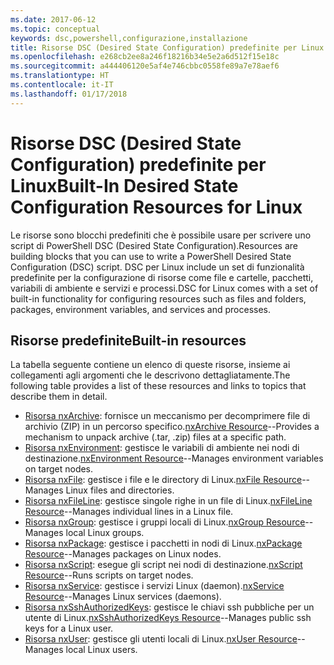 ```yaml
---
ms.date: 2017-06-12
ms.topic: conceptual
keywords: dsc,powershell,configurazione,installazione
title: Risorse DSC (Desired State Configuration) predefinite per Linux
ms.openlocfilehash: e268cb2ee8a246f18216b34e5e2a6d512f15e18c
ms.sourcegitcommit: a444406120e5af4e746cbbc0558fe89a7e78aef6
ms.translationtype: HT
ms.contentlocale: it-IT
ms.lasthandoff: 01/17/2018
---
```

# <a name="built-in-desired-state-configuration-resources-for-linux"></a><span data-ttu-id="74b21-103">Risorse DSC (Desired State Configuration) predefinite per Linux</span><span class="sxs-lookup"><span data-stu-id="74b21-103">Built-In Desired State Configuration Resources for Linux</span></span>

<span data-ttu-id="74b21-104">Le risorse sono blocchi predefiniti che è possibile usare per scrivere uno script di PowerShell DSC (Desired State Configuration).</span><span class="sxs-lookup"><span data-stu-id="74b21-104">Resources are building blocks that you can use to write a PowerShell Desired State Configuration (DSC) script.</span></span> <span data-ttu-id="74b21-105">DSC per Linux include un set di funzionalità predefinite per la configurazione di risorse come file e cartelle, pacchetti, variabili di ambiente e servizi e processi.</span><span class="sxs-lookup"><span data-stu-id="74b21-105">DSC for Linux comes with a set of built-in functionality for configuring resources such as files and folders, packages, environment variables, and services and processes.</span></span>

## <a name="built-in-resources"></a><span data-ttu-id="74b21-106">Risorse predefinite</span><span class="sxs-lookup"><span data-stu-id="74b21-106">Built-in resources</span></span> 

<span data-ttu-id="74b21-107">La tabella seguente contiene un elenco di queste risorse, insieme ai collegamenti agli argomenti che le descrivono dettagliatamente.</span><span class="sxs-lookup"><span data-stu-id="74b21-107">The following table provides a list of these resources and links to topics that describe them in detail.</span></span>

* <span data-ttu-id="74b21-108">[Risorsa nxArchive](lnxArchiveResource.md): fornisce un meccanismo per decomprimere file di archivio (ZIP) in un percorso specifico.</span><span class="sxs-lookup"><span data-stu-id="74b21-108">[nxArchive Resource](lnxArchiveResource.md)--Provides a mechanism to unpack archive (.tar, .zip) files at a specific path.</span></span>
* <span data-ttu-id="74b21-109">[Risorsa nxEnvironment](lnxEnvironmentResource.md): gestisce le variabili di ambiente nei nodi di destinazione.</span><span class="sxs-lookup"><span data-stu-id="74b21-109">[nxEnvironment Resource](lnxEnvironmentResource.md)--Manages environment variables on target nodes.</span></span> 
* <span data-ttu-id="74b21-110">[Risorsa nxFile](lnxFileResource.md): gestisce i file e le directory di Linux.</span><span class="sxs-lookup"><span data-stu-id="74b21-110">[nxFile Resource](lnxFileResource.md)--Manages Linux files and directories.</span></span> 
* <span data-ttu-id="74b21-111">[Risorsa nxFileLine](lnxFileLineResource.md): gestisce singole righe in un file di Linux.</span><span class="sxs-lookup"><span data-stu-id="74b21-111">[nxFileLine Resource](lnxFileLineResource.md)--Manages individual lines in a Linux file.</span></span> 
* <span data-ttu-id="74b21-112">[Risorsa nxGroup](lnxGroupResource.md): gestisce i gruppi locali di Linux.</span><span class="sxs-lookup"><span data-stu-id="74b21-112">[nxGroup Resource](lnxGroupResource.md)--Manages local Linux groups.</span></span> 
* <span data-ttu-id="74b21-113">[Risorsa nxPackage](lnxPackageResource.md): gestisce i pacchetti in nodi di Linux.</span><span class="sxs-lookup"><span data-stu-id="74b21-113">[nxPackage Resource](lnxPackageResource.md)--Manages packages on Linux nodes.</span></span>
* <span data-ttu-id="74b21-114">[Risorsa nxScript](lnxScriptResource.md): esegue gli script nei nodi di destinazione.</span><span class="sxs-lookup"><span data-stu-id="74b21-114">[nxScript Resource](lnxScriptResource.md)--Runs scripts on target nodes.</span></span>
* <span data-ttu-id="74b21-115">[Risorsa nxService](lnxServiceResource.md): gestisce i servizi Linux (daemon).</span><span class="sxs-lookup"><span data-stu-id="74b21-115">[nxService Resource](lnxServiceResource.md)--Manages Linux services (daemons).</span></span>
* <span data-ttu-id="74b21-116">[Risorsa nxSshAuthorizedKeys](lnxSshAuthorizedKeysResource.md): gestisce le chiavi ssh pubbliche per un utente di Linux.</span><span class="sxs-lookup"><span data-stu-id="74b21-116">[nxSshAuthorizedKeys Resource](lnxSshAuthorizedKeysResource.md)--Manages public ssh keys for a Linux user.</span></span> 
* <span data-ttu-id="74b21-117">[Risorsa nxUser](lnxUserResource.md): gestisce gli utenti locali di Linux.</span><span class="sxs-lookup"><span data-stu-id="74b21-117">[nxUser Resource](lnxUserResource.md)--Manages local Linux users.</span></span> 
  
